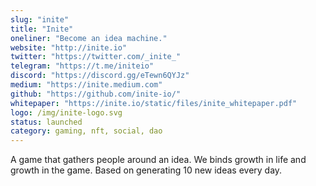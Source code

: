 ```yaml
---
slug: "inite"
title: "Inite"
oneliner: "Become an idea machine."
website: "http://inite.io"
twitter: "https://twitter.com/_inite_"
telegram: "https://t.me/initeio"
discord: "https://discord.gg/eTewn6QYJz"
medium: "https://inite.medium.com"
github: "https://github.com/inite-io/"
whitepaper: "https://inite.io/static/files/inite_whitepaper.pdf"
logo: /img/inite-logo.svg
status: launched
category: gaming, nft, social, dao
---
```


A game that gathers people around an idea. We binds growth in life and growth in the game. Based on generating 10 new ideas every day.

